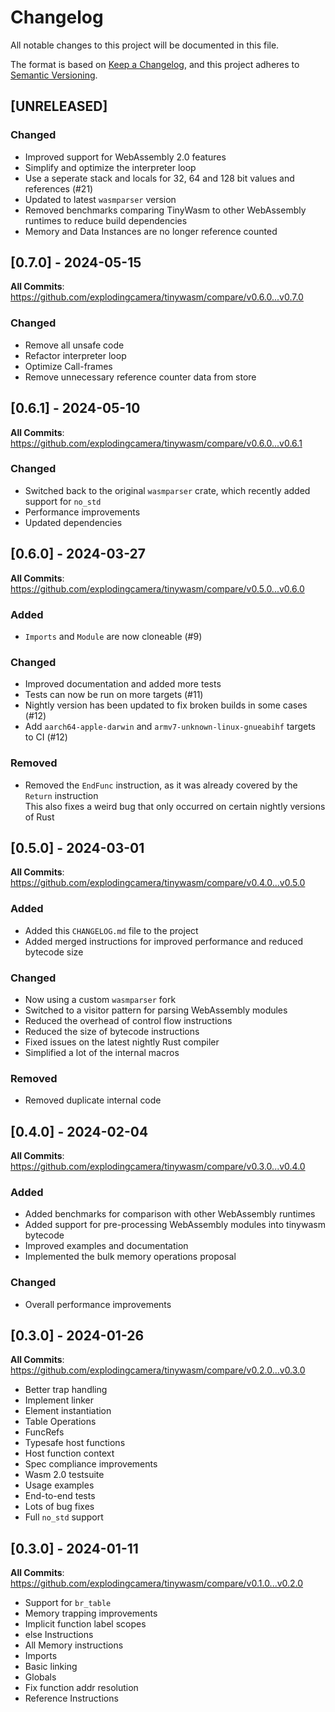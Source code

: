 # Changelog

All notable changes to this project will be documented in this file.

The format is based on [Keep a Changelog](https://keepachangelog.com/en/1.1.0/),
and this project adheres to [Semantic Versioning](https://semver.org/spec/v2.0.0.html).

## [UNRELEASED]

### Changed

- Improved support for WebAssembly 2.0 features
- Simplify and optimize the interpreter loop
- Use a seperate stack and locals for 32, 64 and 128 bit values and references (#21)
- Updated to latest `wasmparser` version
- Removed benchmarks comparing TinyWasm to other WebAssembly runtimes to reduce build dependencies
- Memory and Data Instances are no longer reference counted

## [0.7.0] - 2024-05-15

**All Commits**: https://github.com/explodingcamera/tinywasm/compare/v0.6.0...v0.7.0

### Changed

- Remove all unsafe code
- Refactor interpreter loop
- Optimize Call-frames
- Remove unnecessary reference counter data from store

## [0.6.1] - 2024-05-10

**All Commits**: https://github.com/explodingcamera/tinywasm/compare/v0.6.0...v0.6.1

### Changed

- Switched back to the original `wasmparser` crate, which recently added support for `no_std`
- Performance improvements
- Updated dependencies

## [0.6.0] - 2024-03-27

**All Commits**: https://github.com/explodingcamera/tinywasm/compare/v0.5.0...v0.6.0

### Added

- `Imports` and `Module` are now cloneable (#9)

### Changed

- Improved documentation and added more tests
- Tests can now be run on more targets (#11)
- Nightly version has been updated to fix broken builds in some cases (#12)
- Add `aarch64-apple-darwin` and `armv7-unknown-linux-gnueabihf` targets to CI (#12)

### Removed

- Removed the `EndFunc` instruction, as it was already covered by the `Return` instruction\
  This also fixes a weird bug that only occurred on certain nightly versions of Rust

## [0.5.0] - 2024-03-01

**All Commits**: https://github.com/explodingcamera/tinywasm/compare/v0.4.0...v0.5.0

### Added

- Added this `CHANGELOG.md` file to the project
- Added merged instructions for improved performance and reduced bytecode size

### Changed

- Now using a custom `wasmparser` fork
- Switched to a visitor pattern for parsing WebAssembly modules
- Reduced the overhead of control flow instructions
- Reduced the size of bytecode instructions
- Fixed issues on the latest nightly Rust compiler
- Simplified a lot of the internal macros

### Removed

- Removed duplicate internal code

## [0.4.0] - 2024-02-04

**All Commits**: https://github.com/explodingcamera/tinywasm/compare/v0.3.0...v0.4.0

### Added

- Added benchmarks for comparison with other WebAssembly runtimes
- Added support for pre-processing WebAssembly modules into tinywasm bytecode
- Improved examples and documentation
- Implemented the bulk memory operations proposal

### Changed

- Overall performance improvements

## [0.3.0] - 2024-01-26

**All Commits**: https://github.com/explodingcamera/tinywasm/compare/v0.2.0...v0.3.0

- Better trap handling
- Implement linker
- Element instantiation
- Table Operations
- FuncRefs
- Typesafe host functions
- Host function context
- Spec compliance improvements
- Wasm 2.0 testsuite
- Usage examples
- End-to-end tests
- Lots of bug fixes
- Full `no_std` support

## [0.3.0] - 2024-01-11

**All Commits**: https://github.com/explodingcamera/tinywasm/compare/v0.1.0...v0.2.0

- Support for `br_table`
- Memory trapping improvements
- Implicit function label scopes
- else Instructions
- All Memory instructions
- Imports
- Basic linking
- Globals
- Fix function addr resolution
- Reference Instructions
